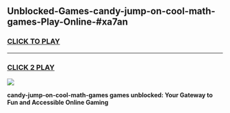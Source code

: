 
## Unblocked-Games-candy-jump-on-cool-math-games-Play-Online-#xa7an
<h3>
<a href="https://premium.freeplayer.one?title=candy-jump-on-cool-math-games&ref=24F">CLICK TO PLAY</a></h3>
<hr>

<h3>
<a href="https://premium.freeplayer.one?title=candy-jump-on-cool-math-games&ref=24F">CLICK 2 PLAY</a>
  
</h3>

<a href="https://premium.freeplayer.one?title=candy-jump-on-cool-math-games&ref=24F/"><img src="https://clearcache.store/games.png"></a>


**candy-jump-on-cool-math-games games unblocked: Your Gateway to Fun and Accessible Online Gaming**
